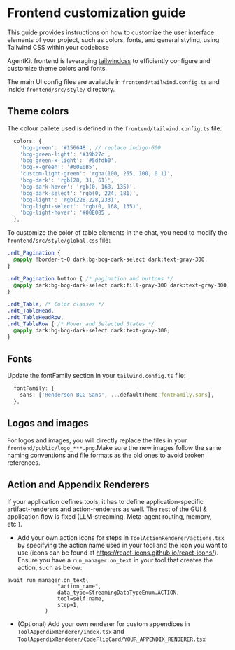 # Frontend customization guide
This guide provides instructions on how to customize the user interface elements of your project, such as colors, fonts, and general styling, using Tailwind CSS within your codebase

AgentKit frontend is leveraging [tailwindcss](https://tailwindcss.com/) to efficiently configure and customize theme colors and fonts.

The main UI config files are available in `frontend/tailwind.config.ts` and inside `frontend/src/style/` directory.

## Theme colors
The colour pallete used is defined in the `frontend/tailwind.config.ts` file:

``` typescript
  colors: {
    'bcg-green': '#156648', // replace indigo-600
    'bcg-green-light': '#39b27c',
    'bcg-green-x-light': '#5dfdb0',
    'bcg-x-green': '#00E0B5',
    'custom-light-green': 'rgba(100, 255, 100, 0.1)',
    'bcg-dark': 'rgb(28, 31, 61)',
    'bcg-dark-hover': 'rgb(0, 168, 135)',
    'bcg-dark-select': 'rgb(0, 224, 181)',
    'bcg-light': 'rgb(228,228,233)',
    'bcg-light-select': 'rgb(0, 168, 135)',
    'bcg-light-hover': '#00E0B5',
  },
```

To customize the color of table elements in the chat, you need to modify the `frontend/src/style/global.css` file:

``` css
.rdt_Pagination {
  @apply !border-t-0 dark:bg-bcg-dark-select dark:text-gray-300;
}

.rdt_Pagination button { /* pagination and buttons */
  @apply dark:bg-bcg-dark-select dark:fill-gray-300 dark:text-gray-300;
}

.rdt_Table, /* Color classes */
.rdt_TableHead,
.rdt_TableHeadRow,
.rdt_TableRow { /* Hover and Selected States */
  @apply dark:bg-bcg-dark-select dark:text-gray-300;
}
```

## Fonts

Update the fontFamily section in your `tailwind.config.ts` file:

``` typescript
  fontFamily: {
    sans: ['Henderson BCG Sans', ...defaultTheme.fontFamily.sans],
  },
```

## Logos and images

For logos and images, you will directly replace the files in your `frontend/public/logo_***.png`.Make sure the new images follow the same naming conventions and file formats as the old ones to avoid broken references.


## Action and Appendix Renderers

If your application defines tools, it has to define application-specific artifact-renderers and action-renderers as well. The rest of the GUI & application flow is fixed (LLM-streaming, Meta-agent routing, memory, etc.).

- Add your own action icons for steps in `ToolActionRenderer/actions.tsx` by specifying the action name used in your tool and the icon you want to use (icons can be found at https://react-icons.github.io/react-icons/). Ensure you have a `run_manager.on_text` in your tool that creates the action, such as below:
```
await run_manager.on_text(
                "action_name",
                data_type=StreamingDataTypeEnum.ACTION,
                tool=self.name,
                step=1,
            )
```
- (Optional) Add your own renderer for custom appendices in `ToolAppendixRenderer/index.tsx` and `ToolAppendixRenderer/CodeFlipCard/YOUR_APPENDIX_RENDERER.tsx`
